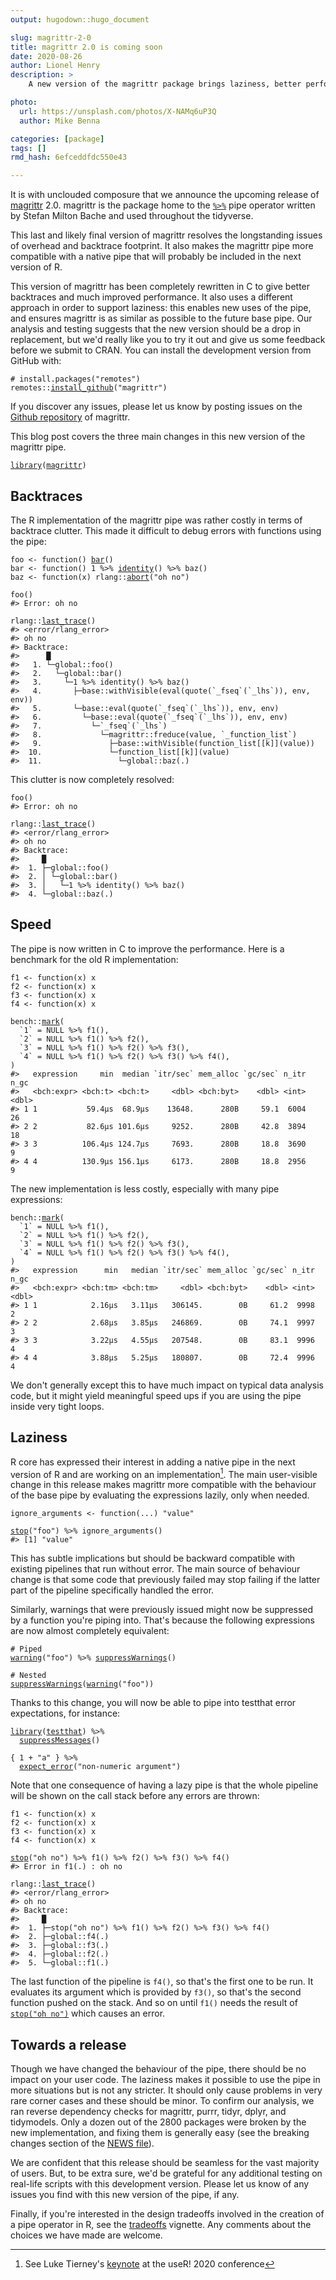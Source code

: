 ```yaml
---
output: hugodown::hugo_document

slug: magrittr-2-0
title: magrittr 2.0 is coming soon
date: 2020-08-26
author: Lionel Henry
description: >
    A new version of the magrittr package brings laziness, better performance, and leaner backtraces for debugging errors.

photo:
  url: https://unsplash.com/photos/X-NAMq6uP3Q
  author: Mike Benna

categories: [package]
tags: []
rmd_hash: 6efceddfdc550e43

---
```


<div class="highlight">

</div>

It is with unclouded composure that we announce the upcoming release of [magrittr](https://magrittr.tidyverse.org/) 2.0. magrittr is the package home to the [`%>%`](https://magrittr.tidyverse.org/reference/pipe.html) pipe operator written by Stefan Milton Bache and used throughout the tidyverse.

This last and likely final version of magrittr resolves the longstanding issues of overhead and backtrace footprint. It also makes the magrittr pipe more compatible with a native pipe that will probably be included in the next version of R.

This version of magrittr has been completely rewritten in C to give better backtraces and much improved performance. It also uses a different approach in order to support laziness: this enables new uses of the pipe, and ensures magrittr is as similar as possible to the future base pipe. Our analysis and testing suggests that the new version should be a drop in replacement, but we'd really like you to try it out and give us some feedback before we submit to CRAN. You can install the development version from GitHub with:

<div class="highlight">

<pre class='chroma'><code class='language-r' data-lang='r'><span class='c'># install.packages("remotes")</span>
<span class='k'>remotes</span>::<span class='nf'><a href='https://remotes.r-lib.org/reference/install_github.html'>install_github</a></span>(<span class='s'>"magrittr"</span>)</code></pre>

</div>

If you discover any issues, please let us know by posting issues on the [Github repository](https://github.com/tidyverse/magrittr) of magrittr.

This blog post covers the three main changes in this new version of the magrittr pipe.

<div class="highlight">

<pre class='chroma'><code class='language-r' data-lang='r'><span class='nf'><a href='https://rdrr.io/r/base/library.html'>library</a></span>(<span class='k'><a href='http://magrittr.tidyverse.org'>magrittr</a></span>)</code></pre>

</div>

Backtraces
----------

The R implementation of the magrittr pipe was rather costly in terms of backtrace clutter. This made it difficult to debug errors with functions using the pipe:

<div class="highlight">

<pre class='chroma'><code class='language-r' data-lang='r'><span class='k'>foo</span> <span class='o'>&lt;-</span> <span class='nf'>function</span>() <span class='nf'><a href='https://rdrr.io/r/grDevices/plotmath.html'>bar</a></span>()
<span class='k'>bar</span> <span class='o'>&lt;-</span> <span class='nf'>function</span>() <span class='m'>1</span> <span class='o'>%&gt;%</span> <span class='nf'><a href='https://rdrr.io/r/base/identity.html'>identity</a></span>() <span class='o'>%&gt;%</span> <span class='nf'>baz</span>()
<span class='k'>baz</span> <span class='o'>&lt;-</span> <span class='nf'>function</span>(<span class='k'>x</span>) <span class='k'>rlang</span>::<span class='nf'><a href='https://rlang.r-lib.org/reference/abort.html'>abort</a></span>(<span class='s'>"oh no"</span>)

<span class='nf'>foo</span>()
<span class='c'>#&gt; Error: oh no</span>

<span class='k'>rlang</span>::<span class='nf'><a href='https://rlang.r-lib.org/reference/last_error.html'>last_trace</a></span>()
<span class='c'>#&gt; &lt;error/rlang_error&gt;</span>
<span class='c'>#&gt; oh no</span>
<span class='c'>#&gt; Backtrace:</span>
<span class='c'>#&gt;      █</span>
<span class='c'>#&gt;   1. └─global::foo()</span>
<span class='c'>#&gt;   2.   └─global::bar()</span>
<span class='c'>#&gt;   3.     └─1 %&gt;% identity() %&gt;% baz()</span>
<span class='c'>#&gt;   4.       ├─base::withVisible(eval(quote(`_fseq`(`_lhs`)), env, env))</span>
<span class='c'>#&gt;   5.       └─base::eval(quote(`_fseq`(`_lhs`)), env, env)</span>
<span class='c'>#&gt;   6.         └─base::eval(quote(`_fseq`(`_lhs`)), env, env)</span>
<span class='c'>#&gt;   7.           └─`_fseq`(`_lhs`)</span>
<span class='c'>#&gt;   8.             └─magrittr::freduce(value, `_function_list`)</span>
<span class='c'>#&gt;   9.               ├─base::withVisible(function_list[[k]](value))</span>
<span class='c'>#&gt;  10.               └─function_list[[k]](value)</span>
<span class='c'>#&gt;  11.                 └─global::baz(.)</span></code></pre>

</div>

This clutter is now completely resolved:

<div class="highlight">

<pre class='chroma'><code class='language-r' data-lang='r'><span class='nf'>foo</span>()
<span class='c'>#&gt; Error: oh no</span>

<span class='k'>rlang</span>::<span class='nf'><a href='https://rlang.r-lib.org/reference/last_error.html'>last_trace</a></span>()
<span class='c'>#&gt; &lt;error/rlang_error&gt;</span>
<span class='c'>#&gt; oh no</span>
<span class='c'>#&gt; Backtrace:</span>
<span class='c'>#&gt;     █</span>
<span class='c'>#&gt;  1. ├─global::foo()</span>
<span class='c'>#&gt;  2. │ └─global::bar()</span>
<span class='c'>#&gt;  3. │   └─1 %&gt;% identity() %&gt;% baz()</span>
<span class='c'>#&gt;  4. └─global::baz(.)</span></code></pre>

</div>

Speed
-----

The pipe is now written in C to improve the performance. Here is a benchmark for the old R implementation:

<div class="highlight">

<pre class='chroma'><code class='language-r' data-lang='r'><span class='k'>f1</span> <span class='o'>&lt;-</span> <span class='nf'>function</span>(<span class='k'>x</span>) <span class='k'>x</span>
<span class='k'>f2</span> <span class='o'>&lt;-</span> <span class='nf'>function</span>(<span class='k'>x</span>) <span class='k'>x</span>
<span class='k'>f3</span> <span class='o'>&lt;-</span> <span class='nf'>function</span>(<span class='k'>x</span>) <span class='k'>x</span>
<span class='k'>f4</span> <span class='o'>&lt;-</span> <span class='nf'>function</span>(<span class='k'>x</span>) <span class='k'>x</span>

<span class='k'>bench</span>::<span class='nf'><a href='http://bench.r-lib.org/reference/mark.html'>mark</a></span>(
  `1` = <span class='kr'>NULL</span> <span class='o'>%&gt;%</span> <span class='nf'>f1</span>(),
  `2` = <span class='kr'>NULL</span> <span class='o'>%&gt;%</span> <span class='nf'>f1</span>() <span class='o'>%&gt;%</span> <span class='nf'>f2</span>(),
  `3` = <span class='kr'>NULL</span> <span class='o'>%&gt;%</span> <span class='nf'>f1</span>() <span class='o'>%&gt;%</span> <span class='nf'>f2</span>() <span class='o'>%&gt;%</span> <span class='nf'>f3</span>(),
  `4` = <span class='kr'>NULL</span> <span class='o'>%&gt;%</span> <span class='nf'>f1</span>() <span class='o'>%&gt;%</span> <span class='nf'>f2</span>() <span class='o'>%&gt;%</span> <span class='nf'>f3</span>() <span class='o'>%&gt;%</span> <span class='nf'>f4</span>(),
)
<span class='c'>#&gt;   expression     min  median `itr/sec` mem_alloc `gc/sec` n_itr  n_gc</span>
<span class='c'>#&gt;   &lt;bch:expr&gt; &lt;bch:t&gt; &lt;bch:t&gt;     &lt;dbl&gt; &lt;bch:byt&gt;    &lt;dbl&gt; &lt;int&gt; &lt;dbl&gt;</span>
<span class='c'>#&gt; 1 1           59.4µs  68.9µs    13648.      280B     59.1  6004    26</span>
<span class='c'>#&gt; 2 2           82.6µs 101.6µs     9252.      280B     42.8  3894    18</span>
<span class='c'>#&gt; 3 3          106.4µs 124.7µs     7693.      280B     18.8  3690     9</span>
<span class='c'>#&gt; 4 4          130.9µs 156.1µs     6173.      280B     18.8  2956     9</span></code></pre>

</div>

The new implementation is less costly, especially with many pipe expressions:

<div class="highlight">

<pre class='chroma'><code class='language-r' data-lang='r'><span class='k'>bench</span>::<span class='nf'><a href='http://bench.r-lib.org/reference/mark.html'>mark</a></span>(
  `1` = <span class='kr'>NULL</span> <span class='o'>%&gt;%</span> <span class='nf'>f1</span>(),
  `2` = <span class='kr'>NULL</span> <span class='o'>%&gt;%</span> <span class='nf'>f1</span>() <span class='o'>%&gt;%</span> <span class='nf'>f2</span>(),
  `3` = <span class='kr'>NULL</span> <span class='o'>%&gt;%</span> <span class='nf'>f1</span>() <span class='o'>%&gt;%</span> <span class='nf'>f2</span>() <span class='o'>%&gt;%</span> <span class='nf'>f3</span>(),
  `4` = <span class='kr'>NULL</span> <span class='o'>%&gt;%</span> <span class='nf'>f1</span>() <span class='o'>%&gt;%</span> <span class='nf'>f2</span>() <span class='o'>%&gt;%</span> <span class='nf'>f3</span>() <span class='o'>%&gt;%</span> <span class='nf'>f4</span>(),
)
<span class='c'>#&gt;   expression      min   median `itr/sec` mem_alloc `gc/sec` n_itr  n_gc</span>
<span class='c'>#&gt;   &lt;bch:expr&gt; &lt;bch:tm&gt; &lt;bch:tm&gt;     &lt;dbl&gt; &lt;bch:byt&gt;    &lt;dbl&gt; &lt;int&gt; &lt;dbl&gt;</span>
<span class='c'>#&gt; 1 1            2.16µs   3.11µs   306145.        0B     61.2  9998     2</span>
<span class='c'>#&gt; 2 2            2.68µs   3.85µs   246869.        0B     74.1  9997     3</span>
<span class='c'>#&gt; 3 3            3.22µs   4.55µs   207548.        0B     83.1  9996     4</span>
<span class='c'>#&gt; 4 4            3.88µs   5.25µs   180807.        0B     72.4  9996     4</span></code></pre>

</div>

We don't generally except this to have much impact on typical data analysis code, but it might yield meaningful speed ups if you are using the pipe inside very tight loops.

Laziness
--------

R core has expressed their interest in adding a native pipe in the next version of R and are working on an implementation[^1]. The main user-visible change in this release makes magrittr more compatible with the behaviour of the base pipe by evaluating the expressions lazily, only when needed.

<div class="highlight">

<pre class='chroma'><code class='language-r' data-lang='r'><span class='k'>ignore_arguments</span> <span class='o'>&lt;-</span> <span class='nf'>function</span>(<span class='k'>...</span>) <span class='s'>"value"</span>

<span class='nf'><a href='https://rdrr.io/r/base/stop.html'>stop</a></span>(<span class='s'>"foo"</span>) <span class='o'>%&gt;%</span> <span class='nf'>ignore_arguments</span>()
<span class='c'>#&gt; [1] "value"</span></code></pre>

</div>

This has subtle implications but should be backward compatible with existing pipelines that run without error. The main source of behaviour change is that some code that previously failed may stop failing if the latter part of the pipeline specifically handled the error.

Similarly, warnings that were previously issued might now be suppressed by a function you're piping into. That's because the following expressions are now almost completely equivalent:

<div class="highlight">

<pre class='chroma'><code class='language-r' data-lang='r'><span class='c'># Piped</span>
<span class='nf'><a href='https://rdrr.io/r/base/warning.html'>warning</a></span>(<span class='s'>"foo"</span>) <span class='o'>%&gt;%</span> <span class='nf'><a href='https://rdrr.io/r/base/warning.html'>suppressWarnings</a></span>()

<span class='c'># Nested</span>
<span class='nf'><a href='https://rdrr.io/r/base/warning.html'>suppressWarnings</a></span>(<span class='nf'><a href='https://rdrr.io/r/base/warning.html'>warning</a></span>(<span class='s'>"foo"</span>))</code></pre>

</div>

Thanks to this change, you will now be able to pipe into testthat error expectations, for instance:

<div class="highlight">

<pre class='chroma'><code class='language-r' data-lang='r'><span class='nf'><a href='https://rdrr.io/r/base/library.html'>library</a></span>(<span class='k'><a href='http://testthat.r-lib.org'>testthat</a></span>) <span class='o'>%&gt;%</span>
  <span class='nf'><a href='https://rdrr.io/r/base/message.html'>suppressMessages</a></span>()

{ <span class='m'>1</span> <span class='o'>+</span> <span class='s'>"a"</span> } <span class='o'>%&gt;%</span>
  <span class='nf'><a href='https://testthat.r-lib.org/reference/expect_error.html'>expect_error</a></span>(<span class='s'>"non-numeric argument"</span>)</code></pre>

</div>

Note that one consequence of having a lazy pipe is that the whole pipeline will be shown on the call stack before any errors are thrown:

<div class="highlight">

<pre class='chroma'><code class='language-r' data-lang='r'><span class='k'>f1</span> <span class='o'>&lt;-</span> <span class='nf'>function</span>(<span class='k'>x</span>) <span class='k'>x</span>
<span class='k'>f2</span> <span class='o'>&lt;-</span> <span class='nf'>function</span>(<span class='k'>x</span>) <span class='k'>x</span>
<span class='k'>f3</span> <span class='o'>&lt;-</span> <span class='nf'>function</span>(<span class='k'>x</span>) <span class='k'>x</span>
<span class='k'>f4</span> <span class='o'>&lt;-</span> <span class='nf'>function</span>(<span class='k'>x</span>) <span class='k'>x</span>

<span class='nf'><a href='https://rdrr.io/r/base/stop.html'>stop</a></span>(<span class='s'>"oh no"</span>) <span class='o'>%&gt;%</span> <span class='nf'>f1</span>() <span class='o'>%&gt;%</span> <span class='nf'>f2</span>() <span class='o'>%&gt;%</span> <span class='nf'>f3</span>() <span class='o'>%&gt;%</span> <span class='nf'>f4</span>()
<span class='c'>#&gt; Error in f1(.) : oh no</span>

<span class='k'>rlang</span>::<span class='nf'><a href='https://rlang.r-lib.org/reference/last_error.html'>last_trace</a></span>()
<span class='c'>#&gt; &lt;error/rlang_error&gt;</span>
<span class='c'>#&gt; oh no</span>
<span class='c'>#&gt; Backtrace:</span>
<span class='c'>#&gt;     █</span>
<span class='c'>#&gt;  1. ├─stop("oh no") %&gt;% f1() %&gt;% f2() %&gt;% f3() %&gt;% f4()</span>
<span class='c'>#&gt;  2. ├─global::f4(.)</span>
<span class='c'>#&gt;  3. ├─global::f3(.)</span>
<span class='c'>#&gt;  4. ├─global::f2(.)</span>
<span class='c'>#&gt;  5. └─global::f1(.)</span></code></pre>

</div>

The last function of the pipeline is `f4()`, so that's the first one to be run. It evaluates its argument which is provided by `f3()`, so that's the second function pushed on the stack. And so on until `f1()` needs the result of [`stop("oh no")`](https://rdrr.io/r/base/stop.html) which causes an error.

Towards a release
-----------------

Though we have changed the behaviour of the pipe, there should be no impact on your user code. The laziness makes it possible to use the pipe in more situations but is not any stricter. It should only cause problems in very rare corner cases and these should be minor. To confirm our analysis, we ran reverse dependency checks for magrittr, purrr, tidyr, dplyr, and tidymodels. Only a dozen out of the 2800 packages were broken by the new implementation, and fixing them is generally easy (see the breaking changes section of the [NEWS file](https://github.com/tidyverse/magrittr/blob/master/NEWS.md)).

We are confident that this release should be seamless for the vast majority of users. But, to be extra sure, we'd be grateful for any additional testing on real-life scripts with this development version. Please let us know of any issues you find with this new version of the pipe, if any.

Finally, if you're interested in the design tradeoffs involved in the creation of a pipe operator in R, see the [tradeoffs](https://magrittr.tidyverse.org/articles/tradeoffs.html) vignette. Any comments about the choices we have made are welcome.

[^1]: See Luke Tierney's [keynote](https://youtu.be/X_eDHNVceCU?t=3099) at the useR! 2020 conference

